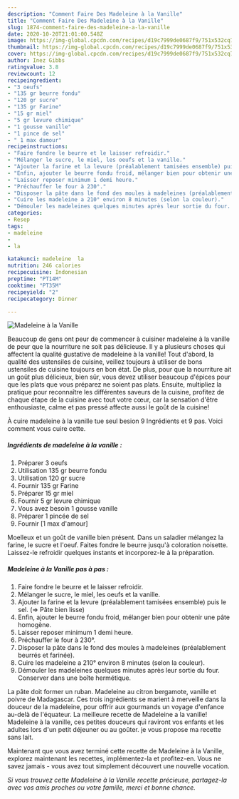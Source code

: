 ```yaml
---
description: "Comment Faire Des Madeleine à la Vanille"
title: "Comment Faire Des Madeleine à la Vanille"
slug: 1874-comment-faire-des-madeleine-a-la-vanille
date: 2020-10-20T21:01:00.548Z
image: https://img-global.cpcdn.com/recipes/d19c7999de0687f9/751x532cq70/madeleine-a-la-vanille-photo-principale-de-la-recette.jpg
thumbnail: https://img-global.cpcdn.com/recipes/d19c7999de0687f9/751x532cq70/madeleine-a-la-vanille-photo-principale-de-la-recette.jpg
cover: https://img-global.cpcdn.com/recipes/d19c7999de0687f9/751x532cq70/madeleine-a-la-vanille-photo-principale-de-la-recette.jpg
author: Inez Gibbs
ratingvalue: 3.8
reviewcount: 12
recipeingredient:
- "3 oeufs"
- "135 gr beurre fondu"
- "120 gr sucre"
- "135 gr Farine"
- "15 gr miel"
- "5 gr levure chimique"
- "1 gousse vanille"
- "1 pince de sel"
- " 1 max damour"
recipeinstructions:
- "Faire fondre le beurre et le laisser refroidir."
- "Mélanger le sucre, le miel, les oeufs et la vanille."
- "Ajouter la farine et la levure (préalablement tamisées ensemble) puis le sel. (=&gt; Pâte bien lisse)"
- "Enfin, ajouter le beurre fondu froid, mélanger bien pour obtenir une pâte homogène."
- "Laisser reposer minimum 1 demi heure."
- "Préchauffer le four à 230°."
- "Disposer la pâte dans le fond des moules à madeleines (préalablement beurrés et farinée)."
- "Cuire les madeleine a 210° environ 8 minutes (selon la couleur)."
- "Démouler les madeleines quelques minutes après leur sortie du four. Conserver dans une boîte hermétique."
categories:
- Resep
tags:
- madeleine
- 
- la

katakunci: madeleine  la 
nutrition: 246 calories
recipecuisine: Indonesian
preptime: "PT14M"
cooktime: "PT35M"
recipeyield: "2"
recipecategory: Dinner

---
```



![Madeleine à la Vanille](https://img-global.cpcdn.com/recipes/d19c7999de0687f9/751x532cq70/madeleine-a-la-vanille-photo-principale-de-la-recette.jpg)

Beaucoup de gens ont peur de commencer à cuisiner madeleine à la vanille de peur que la nourriture ne soit pas délicieuse. Il y a plusieurs choses qui affectent la qualité gustative de madeleine à la vanille! Tout d'abord, la qualité des ustensiles de cuisine, veillez toujours à utiliser de bons ustensiles de cuisine toujours en bon état. De plus, pour que la nourriture ait un goût plus délicieux, bien sûr, vous devez utiliser beaucoup d'épices pour que les plats que vous préparez ne soient pas plats. Ensuite, multipliez la pratique pour reconnaître les différentes saveurs de la cuisine, profitez de chaque étape de la cuisine avec tout votre cœur, car la sensation d'être enthousiaste, calme et pas pressé affecte aussi le goût de la cuisine!

<!--inarticleads1-->

À cuire madeleine à la vanille tue seul besion 9 Ingrédients et 9 pas. Voici comment vous cuire cette.

##### Ingrédients de madeleine à la vanille :

1. Préparer 3 oeufs
1. Utilisation 135 gr beurre fondu
1. Utilisation 120 gr sucre
1. Fournir 135 gr Farine
1. Préparer 15 gr miel
1. Fournir 5 gr levure chimique
1. Vous avez besoin 1 gousse vanille
1. Préparer 1 pincée de sel
1. Fournir  [1 max d&#39;amour]


Moelleux et un goût de vanille bien présent. Dans un saladier mélangez la farine, le sucre et l&#39;oeuf. Faites fondre le beurre jusqu&#39;à coloration noisette. Laissez-le refroidir quelques instants et incorporez-le à la préparation. 

<!--inarticleads2-->

##### Madeleine à la Vanille pas à pas :

1. Faire fondre le beurre et le laisser refroidir.
1. Mélanger le sucre, le miel, les oeufs et la vanille.
1. Ajouter la farine et la levure (préalablement tamisées ensemble) puis le sel. (=&gt; Pâte bien lisse)
1. Enfin, ajouter le beurre fondu froid, mélanger bien pour obtenir une pâte homogène.
1. Laisser reposer minimum 1 demi heure.
1. Préchauffer le four à 230°.
1. Disposer la pâte dans le fond des moules à madeleines (préalablement beurrés et farinée).
1. Cuire les madeleine a 210° environ 8 minutes (selon la couleur).
1. Démouler les madeleines quelques minutes après leur sortie du four. Conserver dans une boîte hermétique.


La pâte doit former un ruban. Madeleine au citron bergamote, vanille et poivre de Madagascar. Ces trois ingrédients se marient à merveille dans la douceur de la madeleine, pour offrir aux gourmands un voyage d&#39;enfance au-delà de l&#39;équateur. La meilleure recette de Madeleine a la vanille! Madeleine à la vanille, ces petites douceurs qui raviront vos enfants et les adultes lors d&#39;un petit déjeuner ou au goûter. je vous propose ma recette sans lait. 

<!--inarticleads1-->

<p>
Maintenant que vous avez terminé cette recette de Madeleine à la Vanille, explorez maintenant les recettes, implémentez-la et profitez-en. Vous ne savez jamais - vous avez tout simplement découvert une nouvelle vocation.
</p>

<p>
<i>Si vous trouvez cette Madeleine à la Vanille recette précieuse, partagez-la avec vos amis proches ou votre famille, merci et bonne chance.</i>
</p>
